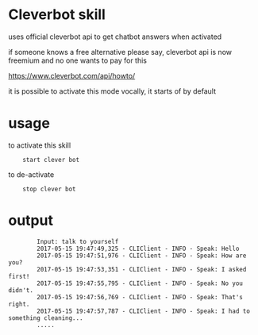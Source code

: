 # Cleverbot skill

uses official cleverbot api to get chatbot answers when activated

if someone knows a free alternative please say, cleverbot api is now freemium and no one wants to pay for this

https://www.cleverbot.com/api/howto/

it is possible to activate this mode vocally, it starts of by default

# usage

to activate this skill

        start clever bot

to de-activate

        stop clever bot

# output

            Input: talk to yourself
            2017-05-15 19:47:49,325 - CLIClient - INFO - Speak: Hello
            2017-05-15 19:47:51,976 - CLIClient - INFO - Speak: How are you?
            2017-05-15 19:47:53,351 - CLIClient - INFO - Speak: I asked first!
            2017-05-15 19:47:55,795 - CLIClient - INFO - Speak: No you didn't.
            2017-05-15 19:47:56,769 - CLIClient - INFO - Speak: That's right.
            2017-05-15 19:47:57,787 - CLIClient - INFO - Speak: I had to something cleaning...
            .....